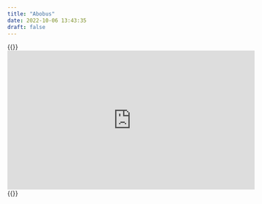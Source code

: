 ```yaml
---
title: "Abobus"
date: 2022-10-06 13:43:35
draft: false
---
```


{{<rawhtml>}}<iframe width="560" height="315" src="https://www.youtube.com/embed/S2QqETqIhRQ" title="YouTube video player" frameborder="0" allow="accelerometer; autoplay; clipboard-write; encrypted-media; gyroscope; picture-in-picture" allowfullscreen></iframe>{{</rawhtml>}}
